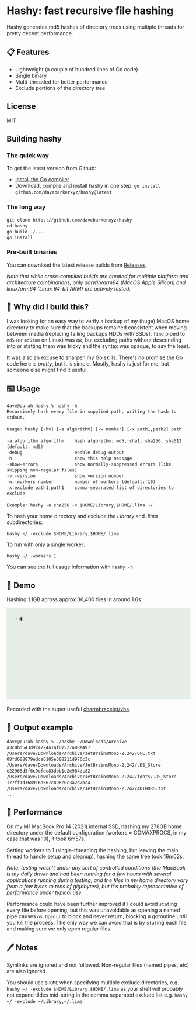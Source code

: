 # Hashy: fast recursive file hashing

Hashy generates md5 hashes of directory trees using multiple threads for pretty decent performance.

## 📋 Features

- Lightweight (a couple of hundred lines of Go code)
- Single binary
- Multi-threaded for better performance
- Exclude portions of the directory tree

## License

MIT

## Building hashy

### The quick way 

To get the latest version from Github:

- [Install the Go compiler](https://go.dev/doc/install)
- Download, compile and install hashy in one step: `go install github.com/davebarkerxyz/hashy@latest`


### The long way

```
git clone https://github.com/davebarkerxyz/hashy
cd hashy
go build ./...
go install
```

### Pre-built binaries

You can download the latest release builds from [Releases](https://github.com/davebarkerxyz/hashy/releases).

*Note that while cross-compiled builds are created for multiple platform and architecture combinations, only darwin/arm64 (MacOS Apple Silicon) and linux/arm64 (Linux 64-bit ARM) are actively tested.*

## 🧐 Why did I build this?

I was looking for an easy way to verify a backup of my (huge) MacOS home directory to make sure that the backups remained consistent when moving between media (replacing failing backups HDDs with SSDs). `find` piped to `md5` (or `md5sum` on Linux) was *ok*, but excluding paths without descending into or statting them was tricky and the syntax was opaque, to say the least.

It was also an excuse to sharpen my Go skills. There's no promise the Go code here is *pretty*, but it is simple. Mostly, hashy is just for me, but someone else might find it useful.

## ⌨️ Usage

```
dave@purah hashy % hashy -h
Recursively hash every file in supplied path, writing the hash to stdout.

Usage: hashy [-hv] [-a algorithm] [-w number] [-x path1,path2] path

-a,algorithm algorithm    hash algorithm: md5, sha1, sha256, sha512 (default: md5)
-debug                    enable debug output
-h                        show this help message
-show-errors              show normally-suppressed errors (like skipping non-regular files)
-v,-version               show version number
-w,-workers number        number of workers (default: 10)
-x,exclude path1,path1    comma-separated list of directories to exclude

Example: hashy -a sha256 -x $HOME/Library,$HOME/.lima ~/
```

To hash your home directory and exclude the *Library* and *.lima* subdirectories:

```
hashy ~/ -exclude $HOME/Library,$HOME/.lima
```

To run with only a single worker:

```
hashy ~/ -workers 1
```

You can see the full usage information with `hashy -h`

## 📼 Demo

Hashing 1.1GB across approx 36,400 files in around 1.6s:

![Animated terminal recording showing hashy hashing a large number of files very quickly](docs/hashy.gif)

Recorded with the super useful [charmbracelet/vhs](https://github.com/charmbracelet/vhs).

## 📖 Output example

```
dave@purah hashy % ./hashy ~/Downloads/Archive
a3c0bd543d9c4224a1af07527a88e497 /Users/dave/Downloads/Archive/JetBrainsMono-2.242/OFL.txt
08fd688879edce6105e388211d976c3c /Users/dave/Downloads/Archive/JetBrainsMono-2.242/.DS_Store
e22968d5f6c9cfde83dbb1e2e984dc82 /Users/dave/Downloads/Archive/JetBrainsMono-2.242/fonts/.DS_Store
177ff1d368916a567c896c0c3a2d7bc4 /Users/dave/Downloads/Archive/JetBrainsMono-2.242/AUTHORS.txt
...
```

## 🐆 Performance

On my M1 MacBook Pro 14 (2021) internal SSD, hashing my 278GB home directory under the default configuration (workers = GOMAXPROCS, in my case that was 10), it took 6m57s.

Setting workers to 1 (single-threading the hashing, but leaving the main thread to handle setup and cleanup), hashing the same tree took 16m02s.

*Note: testing wasn't under any sort of controlled conditions (the MacBook is my daily driver and had been running for a few hours with several applications running during testing, and the files in my home directory vary from a few bytes to tens of gigabytes), but it's probably representative of performance under typical use.*

Performance could have been further improved if I could avoid `stat`ing every file before opening, but this was unavoidable as opening a named pipe causes `os.Open()` to block and never return, blocking a goroutine until you kill the process. The only way we can avoid that is by `stat`ing each file and making sure we only open regular files.

## 🖊️ Notes

Symlinks are ignored and not followed. Non-regular files (named pipes, etc) are also ignored.

You should use `$HOME` when specifying multiple exclude directories, e.g. `hashy ~/ -exclude $HOME/Library,$HOME/.lima` as your shell will probably not expand tildes mid-string in the comma separated exclude list e.g. `hashy ~/ -exclude ~/Library,~/.lima`.
